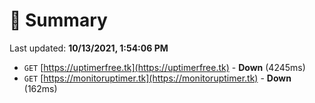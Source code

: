 # 📖 Summary
Last updated: **10/13/2021, 1:54:06 PM**

- `GET` [https://uptimerfree.tk](https://uptimerfree.tk) - **Down** (4245ms)
- `GET` [https://monitoruptimer.tk](https://monitoruptimer.tk) - **Down** (162ms)
